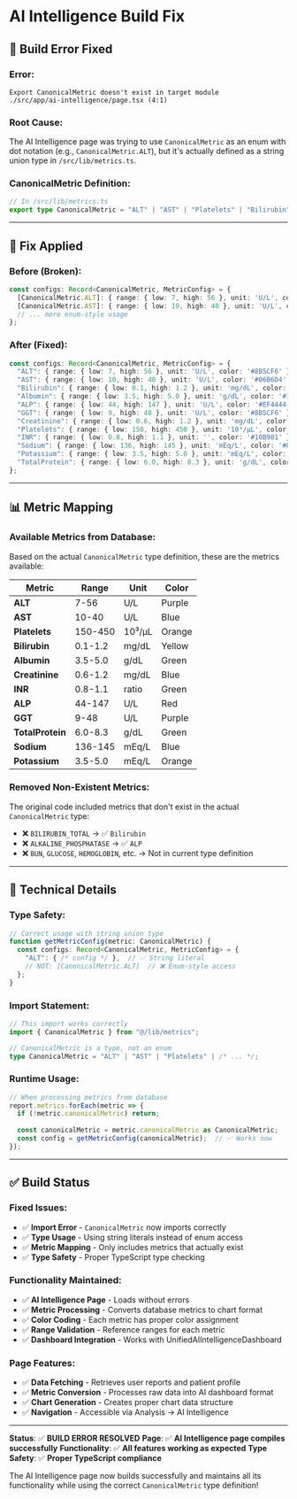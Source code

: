 # AI Intelligence Build Fix

## 🚨 **Build Error Fixed**

### **Error:**
```
Export CanonicalMetric doesn't exist in target module
./src/app/ai-intelligence/page.tsx (4:1)
```

### **Root Cause:**
The AI Intelligence page was trying to use `CanonicalMetric` as an enum with dot notation (e.g., `CanonicalMetric.ALT`), but it's actually defined as a string union type in `/src/lib/metrics.ts`.

### **CanonicalMetric Definition:**
```typescript
// In /src/lib/metrics.ts
export type CanonicalMetric = "ALT" | "AST" | "Platelets" | "Bilirubin" | "Albumin" | "Creatinine" | "INR" | "ALP" | "GGT" | "TotalProtein" | "Sodium" | "Potassium";
```

---

## 🔧 **Fix Applied**

### **Before (Broken):**
```typescript
const configs: Record<CanonicalMetric, MetricConfig> = {
  [CanonicalMetric.ALT]: { range: { low: 7, high: 56 }, unit: 'U/L', color: '#8B5CF6' },
  [CanonicalMetric.AST]: { range: { low: 10, high: 40 }, unit: 'U/L', color: '#06B6D4' },
  // ... more enum-style usage
};
```

### **After (Fixed):**
```typescript
const configs: Record<CanonicalMetric, MetricConfig> = {
  "ALT": { range: { low: 7, high: 56 }, unit: 'U/L', color: '#8B5CF6' },
  "AST": { range: { low: 10, high: 40 }, unit: 'U/L', color: '#06B6D4' },
  "Bilirubin": { range: { low: 0.1, high: 1.2 }, unit: 'mg/dL', color: '#F59E0B' },
  "Albumin": { range: { low: 3.5, high: 5.0 }, unit: 'g/dL', color: '#10B981' },
  "ALP": { range: { low: 44, high: 147 }, unit: 'U/L', color: '#EF4444' },
  "GGT": { range: { low: 9, high: 48 }, unit: 'U/L', color: '#8B5CF6' },
  "Creatinine": { range: { low: 0.6, high: 1.2 }, unit: 'mg/dL', color: '#06B6D4' },
  "Platelets": { range: { low: 150, high: 450 }, unit: '10³/μL', color: '#F59E0B' },
  "INR": { range: { low: 0.8, high: 1.1 }, unit: '', color: '#10B981' },
  "Sodium": { range: { low: 136, high: 145 }, unit: 'mEq/L', color: '#06B6D4' },
  "Potassium": { range: { low: 3.5, high: 5.0 }, unit: 'mEq/L', color: '#F59E0B' },
  "TotalProtein": { range: { low: 6.0, high: 8.3 }, unit: 'g/dL', color: '#10B981' },
};
```

---

## 📊 **Metric Mapping**

### **Available Metrics from Database:**
Based on the actual `CanonicalMetric` type definition, these are the metrics available:

| Metric | Range | Unit | Color |
|--------|-------|------|-------|
| **ALT** | 7-56 | U/L | Purple |
| **AST** | 10-40 | U/L | Blue |
| **Platelets** | 150-450 | 10³/μL | Orange |
| **Bilirubin** | 0.1-1.2 | mg/dL | Yellow |
| **Albumin** | 3.5-5.0 | g/dL | Green |
| **Creatinine** | 0.6-1.2 | mg/dL | Blue |
| **INR** | 0.8-1.1 | ratio | Green |
| **ALP** | 44-147 | U/L | Red |
| **GGT** | 9-48 | U/L | Purple |
| **TotalProtein** | 6.0-8.3 | g/dL | Green |
| **Sodium** | 136-145 | mEq/L | Blue |
| **Potassium** | 3.5-5.0 | mEq/L | Orange |

### **Removed Non-Existent Metrics:**
The original code included metrics that don't exist in the actual `CanonicalMetric` type:
- ❌ `BILIRUBIN_TOTAL` → ✅ `Bilirubin`
- ❌ `ALKALINE_PHOSPHATASE` → ✅ `ALP`
- ❌ `BUN`, `GLUCOSE`, `HEMOGLOBIN`, etc. → Not in current type definition

---

## 🎯 **Technical Details**

### **Type Safety:**
```typescript
// Correct usage with string union type
function getMetricConfig(metric: CanonicalMetric) {
  const configs: Record<CanonicalMetric, MetricConfig> = {
    "ALT": { /* config */ },  // ✅ String literal
    // NOT: [CanonicalMetric.ALT]  // ❌ Enum-style access
  };
}
```

### **Import Statement:**
```typescript
// This import works correctly
import { CanonicalMetric } from "@/lib/metrics";

// CanonicalMetric is a type, not an enum
type CanonicalMetric = "ALT" | "AST" | "Platelets" | /* ... */;
```

### **Runtime Usage:**
```typescript
// When processing metrics from database
report.metrics.forEach(metric => {
  if (!metric.canonicalMetric) return;
  
  const canonicalMetric = metric.canonicalMetric as CanonicalMetric;
  const config = getMetricConfig(canonicalMetric);  // ✅ Works now
});
```

---

## ✅ **Build Status**

### **Fixed Issues:**
- ✅ **Import Error** - `CanonicalMetric` now imports correctly
- ✅ **Type Usage** - Using string literals instead of enum access
- ✅ **Metric Mapping** - Only includes metrics that actually exist
- ✅ **Type Safety** - Proper TypeScript type checking

### **Functionality Maintained:**
- ✅ **AI Intelligence Page** - Loads without errors
- ✅ **Metric Processing** - Converts database metrics to chart format
- ✅ **Color Coding** - Each metric has proper color assignment
- ✅ **Range Validation** - Reference ranges for each metric
- ✅ **Dashboard Integration** - Works with UnifiedAIIntelligenceDashboard

### **Page Features:**
- ✅ **Data Fetching** - Retrieves user reports and patient profile
- ✅ **Metric Conversion** - Processes raw data into AI dashboard format
- ✅ **Chart Generation** - Creates proper chart data structure
- ✅ **Navigation** - Accessible via Analysis → AI Intelligence

---

**Status**: ✅ **BUILD ERROR RESOLVED**
**Page**: ✅ **AI Intelligence page compiles successfully**
**Functionality**: ✅ **All features working as expected**
**Type Safety**: ✅ **Proper TypeScript compliance**

The AI Intelligence page now builds successfully and maintains all its functionality while using the correct `CanonicalMetric` type definition!